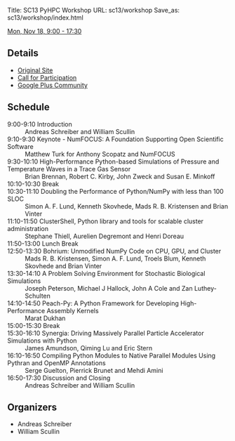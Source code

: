 Title: SC13 PyHPC Workshop
URL: sc13/workshop
Save_as: sc13/workshop/index.html

[Mon, Nov 18, 9:00 - 17:30](http://sc13.supercomputing.org/schedule/event_detail.php?evid=wksp119)  

## Details

* [Original Site](http://www.dlr.de/sc/en/desktopdefault.aspx/tabid-8685/14943_read-37157/)
* [Call for Participation](http://www.dlr.de/sc/en/desktopdefault.aspx/tabid-8686/14946_read-37159/)
* [Google Plus Community](https://plus.google.com/events/c161aotglhp4062dehsmt2auaas)

## Schedule

<dl>
<dt>9:00-9:10 Introduction</dt>
<dd>Andreas Schreiber and William Scullin</dd>

<dt>9:10-9:30 Keynote - NumFOCUS: A Foundation Supporting Open Scientific Software</dt>
<dd>Matthew Turk for Anthony Scopatz and NumFOCUS</dd>

<dt>9:30-10:10 High-Performance Python-based Simulations of Pressure and Temperature Waves in a Trace Gas Sensor</dt>
<dd>Brian Brennan, Robert C. Kirby, John Zweck and Susan E. Minkoff</dd>

<dt>10:10-10:30 Break</dt>

<dt>10:30-11:10 Doubling the Performance of Python/NumPy with less than 100 SLOC</dt>
<dd> Simon A. F. Lund, Kenneth Skovhede, Mads R. B. Kristensen and Brian Vinter</dd>

<dt>11:10-11:50 ClusterShell, Python library and tools for scalable cluster administration</dt>
<dd>Stephane Thiell, Aurelien Degremont and Henri Doreau</dd>

<dt>11:50-13:00 Lunch Break</dt>

<dt>12:50-13:30 Bohrium: Unmodified NumPy Code on CPU, GPU, and Cluster</dt>
<dd>Mads R. B. Kristensen, Simon A. F. Lund, Troels Blum, Kenneth Skovhede and Brian Vinter</dd>

<dt>13:30-14:10 A Problem Solving Environment for Stochastic Biological Simulations</dt>
<dd>Joseph Peterson, Michael J Hallock, John A Cole and Zan Luthey-Schulten</dd>

<dt>14:10-14:50 Peach-Py: A Python Framework for Developing High-Performance Assembly Kernels</dt>
<dd>Marat Dukhan</dd>

<dt>15:00-15:30 Break</dt>

<dt>15:30-16:10 Synergia: Driving Massively Parallel Particle Accelerator Simulations with Python</dt>
<dd>James Amundson, Qiming Lu and Eric Stern</dd>

<dt>16:10-16:50 Compiling Python Modules to Native Parallel Modules Using Pythran and OpenMP Annotations</dt>
<dd>Serge Guelton, Pierrick Brunet and Mehdi Amini</dd>

<dt>16:50-17:30 Discussion and Closing</dt>
<dd>Andreas Schreiber and William Scullin</dd>
</dl>

## Organizers

* Andreas Schreiber
* William Scullin

